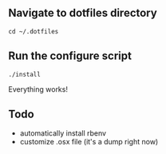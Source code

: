 ## Navigate to dotfiles directory
`cd ~/.dotfiles`

## Run the configure script
`./install`

Everything works!

## Todo

- automatically install rbenv
- customize .osx file (it's a dump right now)

